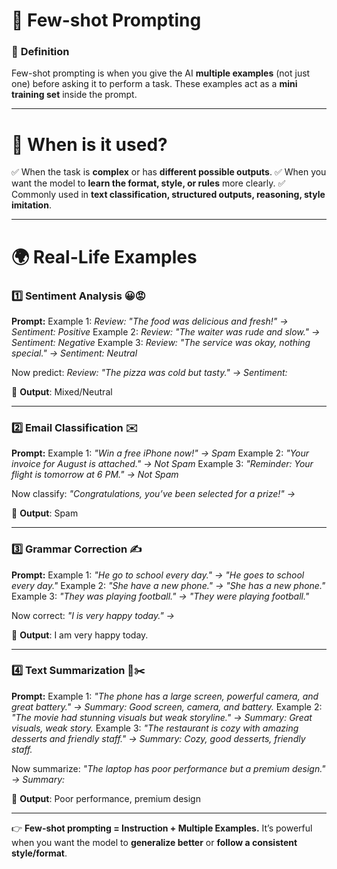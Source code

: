 # 🔵 **Few-shot Prompting**

### 📌 **Definition**

Few-shot prompting is when you give the AI **multiple examples** (not just one) before asking it to perform a task.
These examples act as a **mini training set** inside the prompt.

---

# 📍 **When is it used?**

✅ When the task is **complex** or has **different possible outputs**.
✅ When you want the model to **learn the format, style, or rules** more clearly.
✅ Commonly used in **text classification, structured outputs, reasoning, style imitation**.

---

# 🌍 **Real-Life Examples**

### 1️⃣ **Sentiment Analysis** 😀😡

**Prompt:**
Example 1:
*Review: "The food was delicious and fresh!" → Sentiment: Positive*
Example 2:
*Review: "The waiter was rude and slow." → Sentiment: Negative*
Example 3:
*Review: "The service was okay, nothing special." → Sentiment: Neutral*

Now predict:
*Review: "The pizza was cold but tasty." → Sentiment:*

📌 **Output**: Mixed/Neutral

---

### 2️⃣ **Email Classification** ✉️

**Prompt:**
Example 1:
*"Win a free iPhone now!" → Spam*
Example 2:
*"Your invoice for August is attached." → Not Spam*
Example 3:
*"Reminder: Your flight is tomorrow at 6 PM." → Not Spam*

Now classify:
*"Congratulations, you’ve been selected for a prize!" →*

📌 **Output**: Spam

---

### 3️⃣ **Grammar Correction** ✍️

**Prompt:**
Example 1:
*"He go to school every day." → "He goes to school every day."*
Example 2:
*"She have a new phone." → "She has a new phone."*
Example 3:
*"They was playing football." → "They were playing football."*

Now correct:
*"I is very happy today." →*

📌 **Output**: I am very happy today.

---

### 4️⃣ **Text Summarization** 📄✂️

**Prompt:**
Example 1:
*"The phone has a large screen, powerful camera, and great battery." → Summary: Good screen, camera, and battery.*
Example 2:
*"The movie had stunning visuals but weak storyline." → Summary: Great visuals, weak story.*
Example 3:
*"The restaurant is cozy with amazing desserts and friendly staff." → Summary: Cozy, good desserts, friendly staff.*

Now summarize:
*"The laptop has poor performance but a premium design." → Summary:*

📌 **Output**: Poor performance, premium design

---

👉 **Few-shot prompting = Instruction + Multiple Examples.**
It’s powerful when you want the model to **generalize better** or **follow a consistent style/format**.
